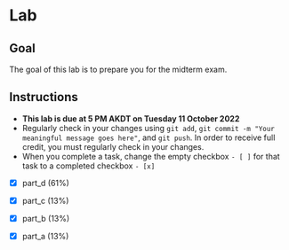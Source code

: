 # Lab

## Goal

The goal of this lab is to prepare you for the midterm exam.

## Instructions

* **This lab is due at 5 PM AKDT on Tuesday 11 October 2022**
* Regularly check in your changes using `git add`, `git commit -m "Your meaningful message goes here"`, and `git push`. In order to receive full credit, you must regularly check in your changes. 
* When you complete a task, change the empty checkbox `- [ ]` for that task to a completed checkbox `- [x]`

- [X] part_d (61%)
- [X] part_c (13%)
- [X] part_b (13%)
- [X] part_a (13%)

